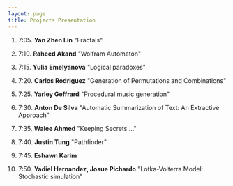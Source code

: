 ```yaml
---
layout: page
title: Projects Presentation
---
```


1. 7:05.  **Yan Zhen Lin** "Fractals"

1. 7:10.  **Raheed Akand** "Wolfram Automaton"

1. 7:15. **Yulia Emelyanova** "Logical paradoxes"

1. 7:20. **Carlos Rodriguez** "Generation of Permutations and Combinations"

1. 7:25. **Yarley Geffrard** "Procedural music generation"

1. 7:30. **Anton De Silva** "Automatic Summarization of Text: An Extractive Approach"

1. 7:35. **Walee Ahmed** "Keeping Secrets ..."

1. 7:40. **Justin Tung** "Pathfinder"

1. 7:45. **Eshawn Karim** 

1. 7:50. **Yadiel Hernandez, Josue Pichardo** "Lotka-Volterra Model: Stochastic simulation"

